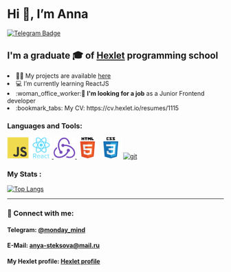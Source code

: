 <h1>Hi 👋, I’m Anna</h1>
<div>
  <p><a href="https://t.me/monday_mind" rel="nofollow"><img src="https://camo.githubusercontent.com/a656e15491abeb687ac466ec7c137cc75fb3244ef2b2cfb249da842e04b3fba4/68747470733a2f2f696d672e736869656c64732e696f2f62616467652f2d54656c656772616d2d3030383863633f7374796c653d666c61742d737175617265266c6f676f3d54656c656772616d266c6f676f436f6c6f723d7768697465" alt="Telegram Badge" data-canonical-src="https://img.shields.io/badge/-Telegram-0088cc?style=flat-square&amp;logo=Telegram&amp;logoColor=white" style="max-width: 100%;"></a></p>
  </div>

<h2>I'm a graduate 🎓 of <a href=https://ru.hexlet.io/>Hexlet</a> programming school</h2>
<div>
  <li>👩‍💻 My projects are available <a href=https://github.com/MONDAYMIND?tab=repositories>here</a></li>
  <li>💻 I’m currently learning ReactJS</li>
  <li>:woman_office_worker:🔭 <b>I'm looking for a job</b> as a Junior Frontend developer</li>
  <li>:bookmark_tabs: My CV: <a>https://cv.hexlet.io/resumes/1115</a></li>
</div>

### Languages and Tools:
<p align="left">
    <a href="https://developer.mozilla.org/en-US/docs/Web/JavaScript" target="_blank" rel="noreferrer"> <img src="https://raw.githubusercontent.com/devicons/devicon/master/icons/javascript/javascript-original.svg" alt="javascript" width="50" height="50"/></a>
    <a href="https://reactjs.org/" target="_blank" rel="noreferrer"> <img src="https://raw.githubusercontent.com/devicons/devicon/master/icons/react/react-original-wordmark.svg" alt="react" width="50" height="50"/> </a>
    <a href="https://redux.js.org" target="_blank" rel="noreferrer"> <img src="https://raw.githubusercontent.com/devicons/devicon/master/icons/redux/redux-original.svg" alt="redux" width="50" height="50"/> </a>
    <a href="https://www.w3.org/html/" rel="nofollow"><img src="https://raw.githubusercontent.com/devicons/devicon/master/icons/html5/html5-original-wordmark.svg" alt="html5" width="50" height="50" style="max-width: 100%;"></a>
    <a href="https://www.w3schools.com/css/" rel="nofollow"><img src="https://raw.githubusercontent.com/devicons/devicon/master/icons/css3/css3-original-wordmark.svg" alt="css3" width="50" height="50" style="max-width: 100%;"></a>
    <a href="https://git-scm.com/" rel="nofollow"><img src="https://camo.githubusercontent.com/fbfcb9e3dc648adc93bef37c718db16c52f617ad055a26de6dc3c21865c3321d/68747470733a2f2f7777772e766563746f726c6f676f2e7a6f6e652f6c6f676f732f6769742d73636d2f6769742d73636d2d69636f6e2e737667" alt="git" width="50" height="50" data-canonical-src="https://www.vectorlogo.zone/logos/git-scm/git-scm-icon.svg" style="max-width: 100%;"></a>

### My Stats :
[![Top Langs](https://github-readme-stats.vercel.app/api/top-langs/?username=MONDAYMIND&layout=compact&show_icons=true&theme=solarized-light&langs_count=4)](https://github.com/anuraghazra/github-readme-stats)
____
<div>
  <h3>🤝 Connect with me:</h3>
  <h4>Telegram: <a href=https://t.me/monday_mind>@monday_mind</a></h4>                                                                                                           
  <h4>E-Mail: <a href="mailto:anya-steksova@mail.ru">anya-steksova@mail.ru</a></h4>                                                                                                       
  <h4>My Hexlet profile: <a href=https://ru.hexlet.io/u/monday_mind>Hexlet profile</a></h4>
</div>
